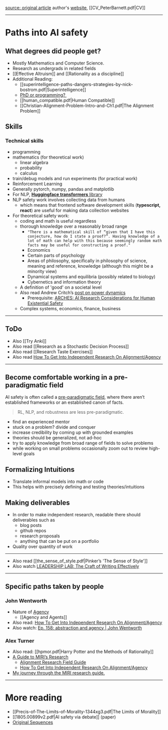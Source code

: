 [source: original article](https://www.lesswrong.com/posts/uKPtCoDesfawNfyJg/how-to-become-an-ai-safety-researcher) 
author's [website](https://peterbarnett.org/), [[CV_PeterBarnett.pdf|CV]]
- - -
# Paths into AI safety
## What degrees did people get?
- Mostly Mathematics and Computer Science.
- Research as undergrads in related fields
- [[Effective Altruism]] and [[Rationality as a discipline]]
- Additional Reading:
	- [[superintelligence-paths-dangers-strategies-by-nick-bostrom.pdf|Superintelligence]]
	- [PhD or programming? ](https://80000hours.org/podcast/episodes/olsson-and-ziegler-ml-engineering-and-safety/) 
	- [[human_compatible.pdf|Human Compatible]]
	- [[Christian-Alignment-Problem-Intro-and-Ch1.pdf|The Alignment Problem]]
## Skills
### Technical skills
- programming
- mathematics (for theoretical work)
	- linear algebra
	- probability
	- calculus
- train/debug models and run experiments (for practical work)
- Reinforcement Learning
- Generally pytorch, numpy, pandas and matplotlib
- For NLP, [**Huggingface transformers** library](https://huggingface.co/docs/transformers/en/index)
- NLP safety work involves collecting data from humans
	- which means that frontend software development skills (**typescript, react**) are useful for making data collection websites
- For theoretical safety work:
	- coding and math is useful regardless
	- thorough knowledge over a reasonably broad range
		- ```"There is a mathematical skill of “given that I have this conjecture, how do I state a proof?”. Having knowledge of a lot of math can help with this because seemingly random math facts may be useful for constructing a proof."```
		- Economics
		- Certain parts of psychology
		- Areas of philosophy, specifically in philosophy of science, meaning and reference, knowledge (although this might be a minority view)
		- Dynamical systems and equilibria (possibly related to biology)
		- Cybernetics and information theory
	- A definition of 'good' on a societal level
	- Also read Andrew Critch’s [post on power dynamics](https://www.lesswrong.com/posts/WjsyEBHgSstgfXTvm/power-dynamics-as-a-blind-spot-or-blurry-spot-in-our)
		- Prerequisite: [ARCHES: AI Research Considerations for Human Existential Safety](http://acritch.com/arches/)
	- Complex systems, economics, finance, business
- - -
## ToDo
- Also [[Try Anki]] 
- Also read [[Research as a Stochastic Decision Process]]
- Also read [[Research Taste Exercises]]
- Also read [How To Get Into Independent Research On Alignment/Agency](https://www.lesswrong.com/posts/P3Yt66Wh5g7SbkKuT/how-to-get-into-independent-research-on-alignment-agency)

- - -
## **Become comfortable working in a pre-paradigmatic field**
AI safety is often called a [pre-paradigmatic field](https://www.lesswrong.com/posts/P3Yt66Wh5g7SbkKuT/how-to-get-into-independent-research-on-alignment-agency#Preparadigmicity), where there aren’t established frameworks or an established canon of facts.
> RL, NLP, and robustness are less pre-paradigmatic.
- find an experienced mentor
- stuck on a problem? divide and conquer
- increase credibility by coming up with grounded examples
- theories should be generalized, not ad-hoc
- try to apply knowledge from broad range of fields to solve problems
- while working on small problems occasionally zoom out to review high-level goals
## Formalizing Intuitions
- Translate informal models into math or code
- This helps with precisely defining and testing theories/intuitions
## Making deliverables
- In order to make independent research, readable there should deliverables such as
	- blog posts
	- github repos
	- research proposals
	- anything that can be put on a portfolio
- Quality over quantity of work
- - - 
- Also read [[the_sense_of_style.pdf|Pinker’s 'The Sense of Style']]
- Also watch [LEADERSHIP LAB: The Craft of Writing Effectively ](https://www.youtube.com/@UChicagoSSD)
- - -
## Specific paths taken by people
### John Wentworth
- Nature of [Agency](https://plato.stanford.edu/entries/agency/)
	- [[Agency and Agents]]
- Also read: [How To Get Into Independent Research On Alignment/Agency](https://www.lesswrong.com/posts/P3Yt66Wh5g7SbkKuT/how-to-get-into-independent-research-on-alignment-agency)
- Also watch: [Ep. 158: abstraction and agency | John Wentworth](https://www.youtube.com/watch?v=49m5AwqNdHc "Ep. 158: abstraction and agency | John Wentworth")
### Alex Turner
- Also read: [[hpmor.pdf|Harry Potter and the Methods of Rationality]]
- [A Guide to MIRI’s Research](https://intelligence.org/research-guide/)
	- [Alignment Research Field Guide](https://www.lesswrong.com/posts/PqMT9zGrNsGJNfiFR/alignment-research-field-guide)
	- [How To Get Into Independent Research On Alignment/Agency](https://www.lesswrong.com/posts/P3Yt66Wh5g7SbkKuT/how-to-get-into-independent-research-on-alignment-agency)
- [My journey through the MIRI research guide.](https://www.lesswrong.com/s/KGYLvTqFiFE2CpHfJ)
- - -
# More reading
- [[Precis-of-The-Limits-of-Morality-1344xg3.pdf|The Limits of Morality]]
- [[1805.00899v2.pdf|AI safety via debate]] (paper)
- [Original Sequences](https://www.lesswrong.com/tag/original-sequences)